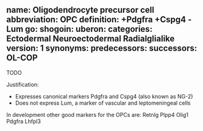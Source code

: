 name: Oligodendrocyte precursor cell
abbreviation: OPC
definition: +Pdgfra +Cspg4 -Lum
go:
shogoin: 
uberon:
categories: Ectodermal Neuroectodermal Radialglialike
version: 1
synonyms:
predecessors:
successors: OL-COP
---

TODO

Justification:

* Expresses canonical markers Pdgfra and Cspg4 (also known as NG-2)
* Does not express Lum, a marker of vascular and leptomeningeal cells  

In development other good markers for the OPCs are:  Retnlg Plpp4 Olig1 Pdgfra Lhfpl3
